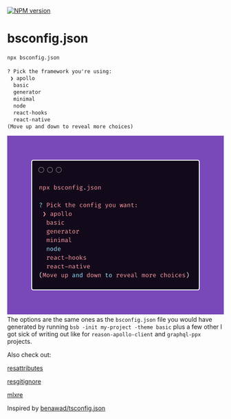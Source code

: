 [![NPM version](https://img.shields.io/npm/v/bsconfig.json.svg?style=flat)](https://www.npmjs.com/package/bsconfig.json)
# bsconfig.json

```
npx bsconfig.json

? Pick the framework you're using: 
 ❯ apollo 
  basic 
  generator 
  minimal 
  node 
  react-hooks 
  react-native 
(Move up and down to reveal more choices)
```
![image](./npxbsconfig.png)
The options are the same ones as the `bsconfig.json` file you would have generated by running `bsb -init my-project -theme basic` plus a few other I got sick of writing out like for `reason-apollo-client` and `graphql-ppx` projects.

Also check out:

[resattributes](https://github.com/idkjs/resattributes)

[resgitignore](https://github.com/idkjs/resgitignore)

[mlxre](https://github.com/idkjs/mlxre)

Inspired by [benawad/tsconfig.json](https://github.com/benawad/tsconfig.json)

